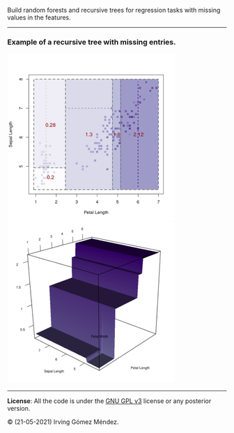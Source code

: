 Build random forests and recursive trees for regression tasks with missing values in the features.

---
### Example of a recursive tree with missing entries.
<img src="examples/images/iris_tree_with_missing.png" width="384">

<img src="examples/images/usual_iris_tree.png" width="384">

---

**License**: All the code is under the [GNU GPL v3](https://www.gnu.org/licenses/gpl.html) license or any posterior version.

:copyright: (21-05-2021) Irving Gómez Méndez.
